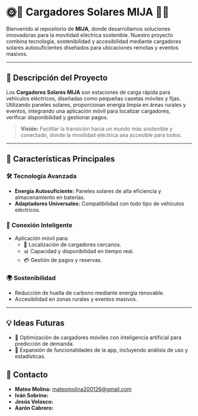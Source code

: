 # 🌞🔌 **Cargadores Solares MIJA** 🌿🚗  
Bienvenido al repositorio de **MIJA**, donde desarrollamos soluciones innovadoras para la movilidad eléctrica sostenible. Nuestro proyecto combina tecnología, sostenibilidad y accesibilidad mediante cargadores solares autosuficientes diseñados para ubicaciones remotas y eventos masivos.

---

## **📖 Descripción del Proyecto**  
Los **Cargadores Solares MIJA** son estaciones de carga rápida para vehículos eléctricos, diseñadas como pequeñas casetas móviles y fijas. Utilizando paneles solares, proporcionan energía limpia en áreas rurales y eventos, integrando una aplicación móvil para localizar cargadores, verificar disponibilidad y gestionar pagos.

> **Visión:** Facilitar la transición hacia un mundo más sostenible y conectado, donde la movilidad eléctrica sea accesible para todos.

---

## **🌟 Características Principales**
### 🛠️ **Tecnología Avanzada**  
- **Energía Autosuficiente:** Paneles solares de alta eficiencia y almacenamiento en baterías.  
- **Adaptadores Universales:** Compatibilidad con todo tipo de vehículos eléctricos.  

### 📱 **Conexión Inteligente**  
- Aplicación móvil para:
  - 📍 Localización de cargadores cercanos.  
  - 📊 Capacidad y disponibilidad en tiempo real.  
  - 💳 Gestión de pagos y reservas.  

### 🌍 **Sostenibilidad**  
- Reducción de huella de carbono mediante energía renovable.  
- Accesibilidad en zonas rurales y eventos masivos.  

---

## 💡 Ideas Futuras
- 🚚 Optimización de cargadores móviles con inteligencia artificial para predicción de demanda.
- 🔌 Expansión de funcionalidades de la app, incluyendo análisis de uso y estadísticas.

 ## 🤝 Contacto
 - **Mateo Molina:** mateomolina200126@gmail.com
 - **Iván Sobrino:**
 - **Jesús Velasco:**
 - **Aarón Cabrero:**
